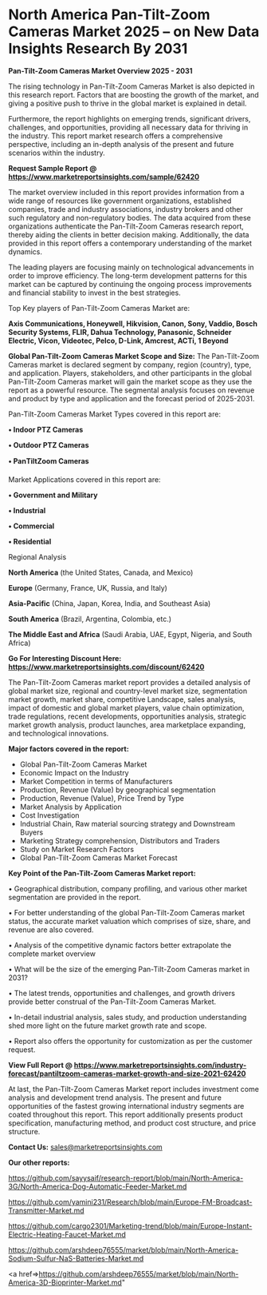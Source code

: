 # North America Pan-Tilt-Zoom Cameras Market 2025 – on New Data Insights Research By 2031

<Strong> Pan-Tilt-Zoom Cameras Market Overview 2025 - 2031</strong>

The rising technology in Pan-Tilt-Zoom Cameras Market is also depicted in this research report. Factors that are boosting the growth of the market, and giving a positive push to thrive in the global market is explained in detail.

Furthermore, the report highlights on emerging trends, significant drivers, challenges, and opportunities, providing all necessary data for thriving in the industry. This report market research offers a comprehensive perspective, including an in-depth analysis of the present and future scenarios within the industry.

<strong>Request Sample Report @ <a href=https://www.marketreportsinsights.com/sample/62420>https://www.marketreportsinsights.com/sample/62420</a></strong>

The market overview included in this report provides information from a wide range of resources like government organizations, established companies, trade and industry associations, industry brokers and other such regulatory and non-regulatory bodies. The data acquired from these organizations authenticate the Pan-Tilt-Zoom Cameras research report, thereby aiding the clients in better decision making. Additionally, the data provided in this report offers a contemporary understanding of the market dynamics.

The leading players are focusing mainly on technological advancements in order to improve efficiency. The long-term development patterns for this market can be captured by continuing the ongoing process improvements and financial stability to invest in the best strategies.

Top Key players of Pan-Tilt-Zoom Cameras Market are:

<strong>Axis Communications, Honeywell, Hikvision, Canon, Sony, Vaddio, Bosch Security Systems, FLIR, Dahua Technology, Panasonic, Schneider Electric, Vicon, Videotec, Pelco, D-Link, Amcrest, ACTi, 1 Beyond</strong>

<strong><b>Global Pan-Tilt-Zoom Cameras Market Scope and Size:</b></strong>
The Pan-Tilt-Zoom Cameras market is declared segment by company, region (country), type, and application. Players, stakeholders, and other participants in the global Pan-Tilt-Zoom Cameras market will gain the market scope as they use the report as a powerful resource. The segmental analysis focuses on revenue and product by type and application and the forecast period of 2025-2031.

Pan-Tilt-Zoom Cameras Market Types covered in this report are:

<strong>• Indoor PTZ Cameras

• Outdoor PTZ Cameras

• PanTiltZoom Cameras</strong>

Market Applications covered in this report are:

<strong>• Government and Military

• Industrial

• Commercial

• Residential</strong> 

Regional Analysis

<strong>North America</strong> (the United States, Canada, and Mexico)

<strong>Europe</strong> (Germany, France, UK, Russia, and Italy)

<strong>Asia-Pacific</strong> (China, Japan, Korea, India, and Southeast Asia)

<strong>South America</strong> (Brazil, Argentina, Colombia, etc.)

<strong>The Middle East and Africa</strong> (Saudi Arabia, UAE, Egypt, Nigeria, and South Africa)

<strong>Go For Interesting Discount Here: <a href=https://www.marketreportsinsights.com/discount/62420>https://www.marketreportsinsights.com/discount/62420</a></strong>

The Pan-Tilt-Zoom Cameras market report provides a detailed analysis of global market size, regional and country-level market size, segmentation market growth, market share, competitive Landscape, sales analysis, impact of domestic and global market players, value chain optimization, trade regulations, recent developments, opportunities analysis, strategic market growth analysis, product launches, area marketplace expanding, and technological innovations.

<strong><b>Major factors covered in the report:</b></strong>
<ul>
  <li>Global Pan-Tilt-Zoom Cameras Market </li>
  <li>Economic Impact on the Industry</li>
  <li>Market Competition in terms of Manufacturers</li>
  <li>Production, Revenue (Value) by geographical segmentation</li>
  <li>Production, Revenue (Value), Price Trend by Type</li>
  <li>Market Analysis by Application</li>
  <li>Cost Investigation</li>
  <li>Industrial Chain, Raw material sourcing strategy and Downstream Buyers</li>
  <li>Marketing Strategy comprehension, Distributors and Traders</li>
  <li>Study on Market Research Factors</li>
  <li>Global Pan-Tilt-Zoom Cameras Market Forecast</li>
</ul>

<strong><b>Key Point of the Pan-Tilt-Zoom Cameras Market report:</b></strong>

• Geographical distribution, company profiling, and various other market segmentation are provided in the report.

• For better understanding of the global Pan-Tilt-Zoom Cameras market status, the accurate market valuation which comprises of size, share, and revenue are also covered.

• Analysis of the competitive dynamic factors better extrapolate the complete market overview

• What will be the size of the emerging Pan-Tilt-Zoom Cameras market in 2031?

• The latest trends, opportunities and challenges, and growth drivers provide better construal of the Pan-Tilt-Zoom Cameras Market.

• In-detail industrial analysis, sales study, and production understanding shed more light on the future market growth rate and scope.

• Report also offers the opportunity for customization as per the customer request.

<strong><b>View Full Report @ <a href=https://www.marketreportsinsights.com/industry-forecast/pantiltzoom-cameras-market-growth-and-size-2021-62420>https://www.marketreportsinsights.com/industry-forecast/pantiltzoom-cameras-market-growth-and-size-2021-62420</a></b></strong>


At last, the Pan-Tilt-Zoom Cameras Market report includes investment come analysis and development trend analysis. The present and future opportunities of the fastest growing international industry segments are coated throughout this report. This report additionally presents product specification, manufacturing method, and product cost structure, and price structure.

<strong>Contact Us:</strong>
sales@marketreportsinsights.com

<strong>Our other reports:</strong>

<a href=https://github.com/sayysaif/research-report/blob/main/North-America-3G/North-America-Dog-Automatic-Feeder-Market.md>https://github.com/sayysaif/research-report/blob/main/North-America-3G/North-America-Dog-Automatic-Feeder-Market.md</a>

<a href=https://github.com/yamini231/Research/blob/main/Europe-FM-Broadcast-Transmitter-Market.md>https://github.com/yamini231/Research/blob/main/Europe-FM-Broadcast-Transmitter-Market.md</a>

<a href=https://github.com/cargo2301/Marketing-trend/blob/main/Europe-Instant-Electric-Heating-Faucet-Market.md>https://github.com/cargo2301/Marketing-trend/blob/main/Europe-Instant-Electric-Heating-Faucet-Market.md</a>

<a href=https://github.com/arshdeep76555/market/blob/main/North-America-Sodium-Sulfur-NaS-Batteries-Market.md>https://github.com/arshdeep76555/market/blob/main/North-America-Sodium-Sulfur-NaS-Batteries-Market.md</a>

<a href=>https://github.com/arshdeep76555/market/blob/main/North-America-3D-Bioprinter-Market.md</a>"
